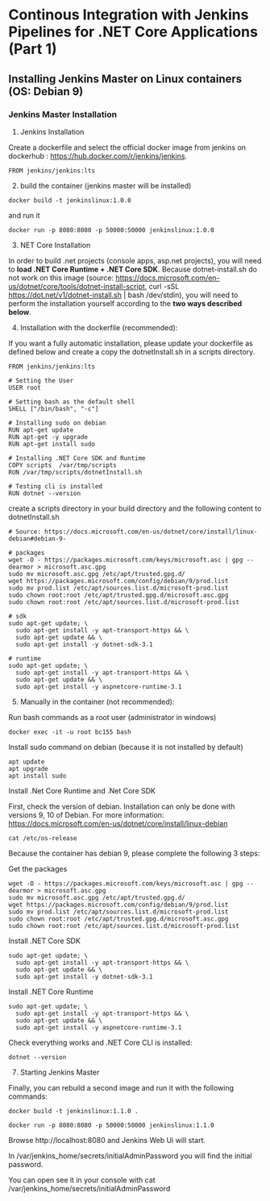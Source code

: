 # Continous Integration with Jenkins Pipelines for .NET Core Applications (Part 1)

## Installing Jenkins Master on Linux containers (OS: Debian 9)

### Jenkins Master Installation

1. Jenkins Installation

Create a dockerfile and select the official docker image from 
jenkins on dockerhub : https://hub.docker.com/r/jenkins/jenkins.

```
FROM jenkins/jenkins:lts

```
2. build the container (jenkins master will be installed)
            
```
docker build -t jenkinslinux:1.0.0

```

and run it

```
docker run -p 8080:8080 -p 50000:50000 jenkinslinux:1.0.0
```

3. NET Core Installation

In order to build .net projects (console apps, asp.net projects), you will need to **load .NET Core Runtime + .NET Core SDK**. 
Because dotnet-install.sh do not work on this image (source: https://docs.microsoft.com/en-us/dotnet/core/tools/dotnet-install-script, curl -sSL https://dot.net/v1/dotnet-install.sh | bash /dev/stdin), you will need to perform the installation yourself according to the **two ways described below**. 


4. Installation with the dockerfile (recommended): 

If you want a fully automatic installation, please update your dockerfile as defined below and create a copy the dotnetInstall.sh in a scripts directory.

```
FROM jenkins/jenkins:lts

# Setting the User
USER root

# Setting bash as the default shell
SHELL ["/bin/bash", "-c"]

# Installing sudo on debian
RUN apt-get update
RUN apt-get -y upgrade
RUN apt-get install sudo

# Installing .NET Core SDK and Runtime
COPY scripts  /var/tmp/scripts
RUN /var/tmp/scripts/dotnetInstall.sh

# Testing cli is installed
RUN dotnet --version

```
create a scripts directory in your build directory and the following content to dotnetInstall.sh

```
# Source: https://docs.microsoft.com/en-us/dotnet/core/install/linux-debian#debian-9-

# packages
wget -O - https://packages.microsoft.com/keys/microsoft.asc | gpg --dearmor > microsoft.asc.gpg
sudo mv microsoft.asc.gpg /etc/apt/trusted.gpg.d/
wget https://packages.microsoft.com/config/debian/9/prod.list
sudo mv prod.list /etc/apt/sources.list.d/microsoft-prod.list
sudo chown root:root /etc/apt/trusted.gpg.d/microsoft.asc.gpg
sudo chown root:root /etc/apt/sources.list.d/microsoft-prod.list

# sdk
sudo apt-get update; \
  sudo apt-get install -y apt-transport-https && \
  sudo apt-get update && \
  sudo apt-get install -y dotnet-sdk-3.1

# runtime
sudo apt-get update; \
  sudo apt-get install -y apt-transport-https && \
  sudo apt-get update && \
  sudo apt-get install -y aspnetcore-runtime-3.1
```





5. Manually in the container (not recommended):

Run bash commands as a root user (administrator in windows)

```
docker exec -it -u root bc155 bash 

```

Install sudo command on debian (because it is not installed by default)

```
apt update
apt upgrade
apt install sudo
```

Install .Net Core Runtime and .Net Core SDK

First, check the version of debian. Installation can only be done with versions 9, 10 of Debian. 
For more information: https://docs.microsoft.com/en-us/dotnet/core/install/linux-debian

```
cat /etc/os-release

```

Because the container has debian 9, please complete the following 3 steps: 

Get the packages
```
wget -O - https://packages.microsoft.com/keys/microsoft.asc | gpg --dearmor > microsoft.asc.gpg
sudo mv microsoft.asc.gpg /etc/apt/trusted.gpg.d/
wget https://packages.microsoft.com/config/debian/9/prod.list
sudo mv prod.list /etc/apt/sources.list.d/microsoft-prod.list
sudo chown root:root /etc/apt/trusted.gpg.d/microsoft.asc.gpg
sudo chown root:root /etc/apt/sources.list.d/microsoft-prod.list
```

Install .NET Core SDK
```
sudo apt-get update; \
  sudo apt-get install -y apt-transport-https && \
  sudo apt-get update && \
  sudo apt-get install -y dotnet-sdk-3.1
```

Install .NET Core Runtime
```
sudo apt-get update; \
  sudo apt-get install -y apt-transport-https && \
  sudo apt-get update && \
  sudo apt-get install -y aspnetcore-runtime-3.1
```

Check everything works and .NET Core CLI is installed:

```
dotnet --version
```

7. Starting Jenkins Master

Finally, you can rebuild a second image and run it with the following commands:

```
docker build -t jenkinslinux:1.1.0 .
```

```
docker run -p 8080:8080 -p 50000:50000 jenkinslinux:1.1.0
```

Browse http://localhost:8080 and Jenkins Web Ui will start. 

In /var/jenkins_home/secrets/initialAdminPassword you will find the initial password.

You can open see it in your console with cat /var/jenkins_home/secrets/initialAdminPassword